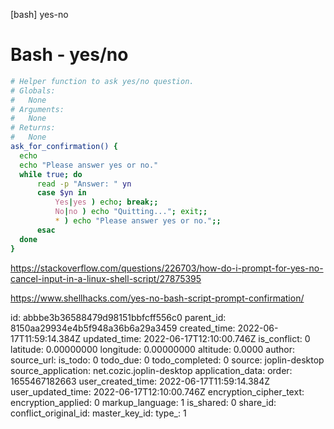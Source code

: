 [bash] yes-no

# Bash - yes/no

```bash
# Helper function to ask yes/no question.
# Globals:
#   None
# Arguments:
#   None
# Returns:
#   None
ask_for_confirmation() {
  echo
  echo "Please answer yes or no."
  while true; do
      read -p "Answer: " yn
      case $yn in
          Yes|yes ) echo; break;;
          No|no ) echo "Quitting..."; exit;;
          * ) echo "Please answer yes or no.";;
      esac
  done
}

```

https://stackoverflow.com/questions/226703/how-do-i-prompt-for-yes-no-cancel-input-in-a-linux-shell-script/27875395

https://www.shellhacks.com/yes-no-bash-script-prompt-confirmation/



id: abbbe3b36588479d98151bbfcff556c0
parent_id: 8150aa29934e4b5f948a36b6a29a3459
created_time: 2022-06-17T11:59:14.384Z
updated_time: 2022-06-17T12:10:00.746Z
is_conflict: 0
latitude: 0.00000000
longitude: 0.00000000
altitude: 0.0000
author: 
source_url: 
is_todo: 0
todo_due: 0
todo_completed: 0
source: joplin-desktop
source_application: net.cozic.joplin-desktop
application_data: 
order: 1655467182663
user_created_time: 2022-06-17T11:59:14.384Z
user_updated_time: 2022-06-17T12:10:00.746Z
encryption_cipher_text: 
encryption_applied: 0
markup_language: 1
is_shared: 0
share_id: 
conflict_original_id: 
master_key_id: 
type_: 1